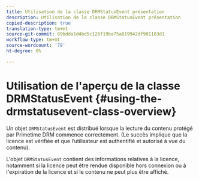 ```yaml
---
title: Utilisation de la classe DRMStatusEvent présentation
description: Utilisation de la classe DRMStatusEvent présentation
copied-description: true
translation-type: tm+mt
source-git-commit: 89bdda1d4bd5c126f19ba75a819942df901183d1
workflow-type: tm+mt
source-wordcount: '78'
ht-degree: 0%

---
```



# Utilisation de l&#39;aperçu de la classe DRMStatusEvent {#using-the-drmstatusevent-class-overview}

Un objet `DRMStatusEvent` est distribué lorsque la lecture du contenu protégé par Primetime DRM commence correctement. (Le succès implique que la licence est vérifiée et que l’utilisateur est authentifié et autorisé à vue du contenu).

L&#39;objet `DRMStatusEvent` contient des informations relatives à la licence, notamment si la licence peut être rendue disponible hors connexion ou à l&#39;expiration de la licence et si le contenu ne peut plus être affiché.
